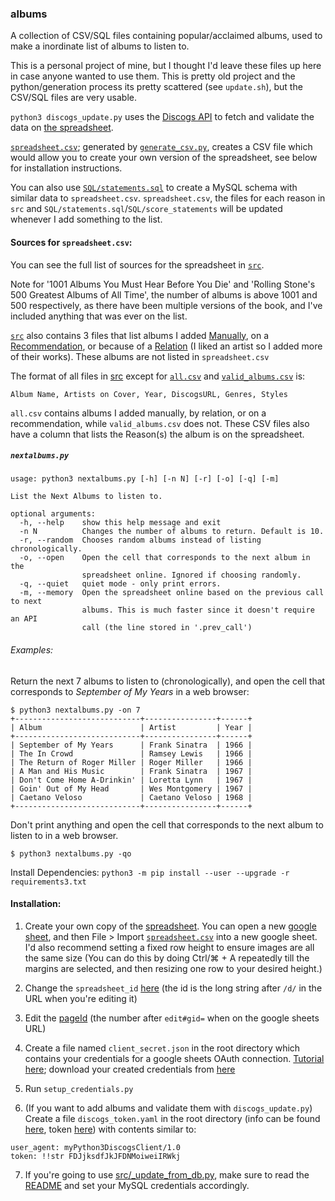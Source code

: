 ### albums

A collection of CSV/SQL files containing popular/acclaimed albums, used to make a inordinate list of albums to listen to.

This is a personal project of mine, but I thought I'd leave these files up here in case anyone wanted to use them. This is pretty old project and the python/generation process its pretty scattered (see `update.sh`), but the CSV/SQL files are very usable.

`python3 discogs_update.py` uses the [Discogs API](https://github.com/discogs/discogs_client) to fetch and validate the data on [the spreadsheet](https://docs.google.com/spreadsheets/d/12htSAMg67czl8cpkj1mX0TuAFvqL_PJLI4hv1arG5-M/edit#gid=1451660661).

[`spreadsheet.csv`](spreadsheet.csv); generated by [`generate_csv.py`](generate_csv.py), creates a CSV file which would allow you to create your own version of the spreadsheet, see below for installation instructions.

You can also use [`SQL/statements.sql`](SQL/) to create a MySQL schema with similar data to `spreadsheet.csv`. `spreadsheet.csv`, the files for each reason in `src` and `SQL/statements.sql`/`SQL/score_statements` will be updated whenever I add something to the list.

#### Sources for `spreadsheet.csv`:

You can see the full list of sources for the spreadsheet in [`src`](src).

Note for '1001 Albums You Must Hear Before You Die' and 'Rolling Stone's 500 Greatest Albums of All Time', the number of albums is above 1001 and 500 respectively, as there have been multiple versions of the book, and I've included anything that was ever on the list.

[`src`](src) also contains 3 files that list albums I added [Manually](src/Manual.csv), on a [Recommendation](src/Recommendation.csv), or because of a [Relation](src/Relation.csv) (I liked an artist so I added more of their works). These albums are not listed in `spreadsheet.csv`

The format of all files in [src](src) except for [`all.csv`](src/all.csv) and [`valid_albums.csv`](src/valid_albums.csv) is:

`Album Name, Artists on Cover, Year, DiscogsURL, Genres, Styles`

`all.csv` contains albums I added manually, by relation, or on a recommendation, while `valid_albums.csv` does not. These CSV files also have a column that lists the Reason(s) the album is on the spreadsheet.

##### `nextalbums.py`

```
usage: python3 nextalbums.py [-h] [-n N] [-r] [-o] [-q] [-m]

List the Next Albums to listen to.

optional arguments:
  -h, --help    show this help message and exit
  -n N          Changes the number of albums to return. Default is 10.
  -r, --random  Chooses random albums instead of listing chronologically.
  -o, --open    Open the cell that corresponds to the next album in the
                spreadsheet online. Ignored if choosing randomly.
  -q, --quiet   quiet mode - only print errors.
  -m, --memory  Open the spreadsheet online based on the previous call to next
                albums. This is much faster since it doesn't require an API
                call (the line stored in '.prev_call')
```

###### Examples:

Return the next 7 albums to listen to (chronologically), and open the cell that corresponds to <i>September of My Years</i> in a web browser:
```
$ python3 nextalbums.py -on 7
+----------------------------+----------------+------+
| Album                      | Artist         | Year |
+----------------------------+----------------+------+
| September of My Years      | Frank Sinatra  | 1966 |
| The In Crowd               | Ramsey Lewis   | 1966 |
| The Return of Roger Miller | Roger Miller   | 1966 |
| A Man and His Music        | Frank Sinatra  | 1967 |
| Don't Come Home A-Drinkin' | Loretta Lynn   | 1967 |
| Goin' Out of My Head       | Wes Montgomery | 1967 |
| Caetano Veloso             | Caetano Veloso | 1968 |
+----------------------------+----------------+------+
```
Don't print anything and open the cell that corresponds to the next album to listen to in a web browser.
```
$ python3 nextalbums.py -qo
```

Install Dependencies: `python3 -m pip install --user --upgrade -r requirements3.txt`

#### Installation:

1. Create your own copy of the [spreadsheet](https://docs.google.com/spreadsheets/d/12htSAMg67czl8cpkj1mX0TuAFvqL_PJLI4hv1arG5-M/edit#gid=1451660661). You can open a new [google sheet](https://docs.google.com/spreadsheets/u/0/), and then File > Import [`spreadsheet.csv`](spreadsheet.csv) into a new google sheet. I'd also recommend setting a fixed row height to ensure images are all the same size (You can do this by doing Ctrl/⌘ + A repeatedly till the margins are selected, and then resizing one row to your desired height.)

2. Change the `spreadsheet_id` [here](https://github.com/seanbreckenridge/albums/blob/master/nextalbums.py#L23) (the id is the long string after `/d/` in the URL when you're editing it) 

3. Edit the [pageId](https://github.com/seanbreckenridge/albums/blob/master/nextalbums.py#L24) (the number after `edit#gid=` when on the google sheets URL)

4. Create a file named `client_secret.json` in the root directory which contains your credentials for a google sheets OAuth connection. [Tutorial here](https://console.developers.google.com); download your created credentials from [here](https://console.developers.google.com/apis/credentials)

5. Run `setup_credentials.py`

6. (If you want to add albums and validate them with `discogs_update.py`) Create a file `discogs_token.yaml` in the root directory (info can be found [here](https://www.discogs.com/developers/), token [here](https://www.discogs.com/settings/developers)) with contents similar to: 

```
user_agent: myPython3DiscogsClient/1.0
token: !!str FDJjksdfJkJFDNMoiweiIRWkj
```

7. If you're going to use [src/\_update_from_db.py](src/_update_from_db.py), make sure to read the [README](src/README.md) and set your MySQL credentials accordingly.
